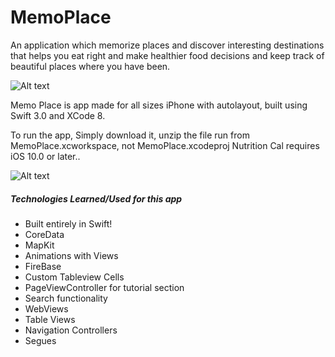 # MemoPlace
An application which memorize places and discover interesting destinations that helps you eat right and make healthier food decisions and keep track of beautiful places where you have been. 

![Alt text](http://i.giphy.com/tpR8Tx3URcDtK.gif "Memo Place")


Memo Place is app made for all sizes iPhone with autolayout, built using Swift 3.0 and XCode 8.

To run the app, Simply download it, unzip the file run from MemoPlace.xcworkspace, not MemoPlace.xcodeproj
Nutrition Cal requires iOS 10.0 or later..

![Alt text](http://i.giphy.com/Cqc3mgHH1G8Eg.gif "Walkthrough Page")

##### Technologies Learned/Used for this app

- Built entirely in Swift!
- CoreData
- MapKit
- Animations with Views
- FireBase
- Custom Tableview Cells
- PageViewController for tutorial section
- Search functionality
- WebViews
- Table Views
- Navigation Controllers
- Segues
